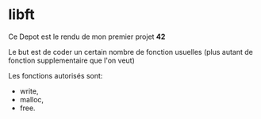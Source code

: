 # libft

Ce Depot est le rendu de mon premier projet **42**

Le but est de coder un certain nombre de fonction usuelles (plus autant de fonction supplementaire que l'on veut)

Les fonctions autorisés sont:
* write, 
* malloc,
* free.

